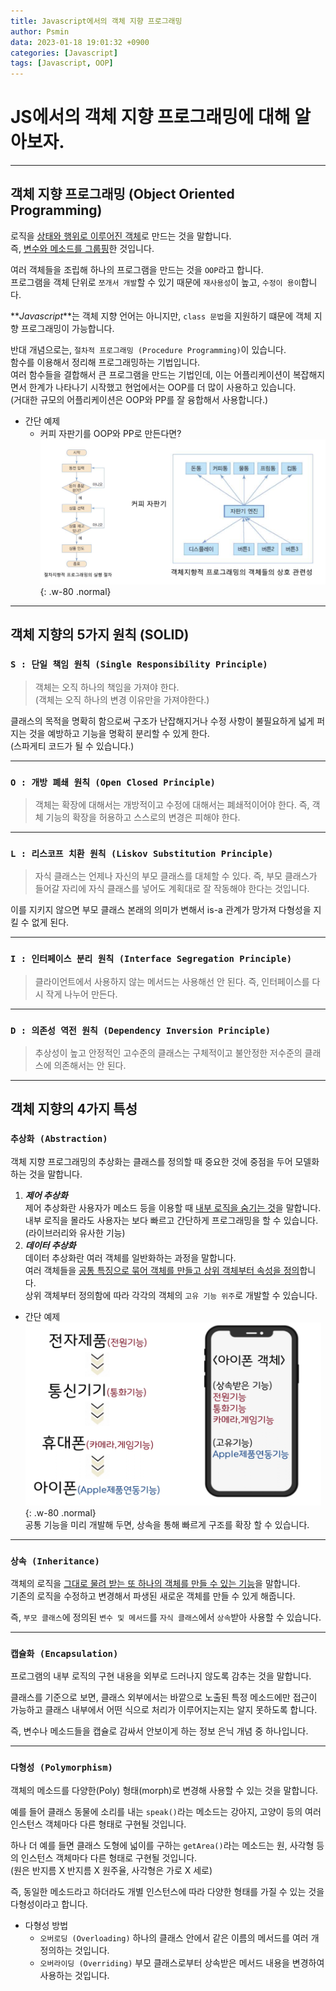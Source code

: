 ```yaml
---
title: Javascript에서의 객체 지향 프로그래밍
author: Psmin
data: 2023-01-18 19:01:32 +0900
categories: [Javascript]
tags: [Javascript, OOP]
---
```


# JS에서의 객체 지향 프로그래밍에 대해 알아보자.

---

## 객체 지향 프로그래밍 (Object Oriented Programming)

로직을 <u>상태와 행위로 이루어진 객체</u>로 만드는 것을 말합니다.  
즉, <u>변수와 메소드를 그룹핑</u>한 것입니다.

여러 객체들을 조립해 하나의 프로그램을 만드는 것을 `OOP`라고 합니다.  
프로그램을 객체 단위로 `쪼개서 개발`할 수 있기 때문에 `재사용성`이 높고, `수정이 용이`합니다.

**_Javascript_**는 객체 지향 언어는 아니지만, `class 문법`을 지원하기 떄문에 객체 지향 프로그래밍이 가능합니다.

반대 개념으로는, `절차적 프로그래밍 (Procedure Programming)`이 있습니다.  
함수를 이용해서 정리해 프로그래밍하는 기법입니다.  
여러 함수들을 결합해서 큰 프로그램을 만드는 기법인데, 이는 어플리케이션이 복잡해지면서 한계가 나타나기 시작했고 현업에서는 OOP를 더 많이 사용하고 있습니다.  
(거대한 규모의 어플리케이션은 OOP와 PP를 잘 융합해서 사용합니다.)

- 간단 예제
  - 커피 자판기를 OOP와 PP로 만든다면?  
    ![oop&PP](/assets/img/oop-ex.png){: .w-80 .normal}

---

## 객체 지향의 5가지 원칙 (SOLID)

### `S : 단일 책임 원칙 (Single Responsibility Principle)`

> 객체는 오직 하나의 책임을 가져야 한다.  
> (객체는 오직 하나의 변경 이유만을 가져야한다.)

클래스의 목적을 명확히 함으로써 구조가 난잡해지거나 수정 사항이 불필요하게 넓게 퍼지는 것을 예방하고 기능을 명확히 분리할 수 있게 한다.  
 (스파게티 코드가 될 수 있습니다.)

---

### `O : 개방 폐쇄 원칙 (Open Closed Principle)`

> 객체는 확장에 대해서는 개방적이고 수정에 대해서는 폐쇄적이어야 한다.
> 즉, 객체 기능의 확장을 허용하고 스스로의 변경은 피해야 한다.

---

### `L : 리스코프 치환 원칙 (Liskov Substitution Principle)`

> 자식 클래스는 언제나 자신의 부모 클래스를 대체할 수 있다.
> 즉, 부모 클래스가 들어갈 자리에 자식 클래스를 넣어도 계획대로 잘 작동해야 한다는 것입니다.

이를 지키지 않으면 부모 클래스 본래의 의미가 변해서 is-a 관계가 망가져 다형성을 지킬 수 없게 된다.

---

### `I : 인터페이스 분리 원칙 (Interface Segregation Principle)`

> 클라이언트에서 사용하지 않는 메서드는 사용해선 안 된다.
> 즉, 인터페이스를 다시 작게 나누어 만든다.

---

### `D : 의존성 역전 원칙 (Dependency Inversion Principle)`

> 추상성이 높고 안정적인 고수준의 클래스는 구체적이고 불안정한 저수준의 클래스에 의존해서는 안 된다.

---

## 객체 지향의 4가지 특성

### `추상화 (Abstraction)`

객체 지향 프로그래밍의 추상화는 클래스를 정의할 때 중요한 것에 중점을 두어 모델화 하는 것을 말합니다.

1. **_제어 추상화_**  
   제어 추상화란 사용자가 메소드 등을 이용할 때 <u>내부 로직을 숨기는 것</u>을 말합니다.  
   내부 로직을 몰라도 사용자는 보다 빠르고 간단하게 프로그래밍을 할 수 있습니다.  
   (라이브러리와 유사한 기능)
2. **_데이터 추상화_**  
   데이터 추상화란 여러 객체를 일반화하는 과정을 말합니다.  
   여러 객체들을 <u>공통 특징으로 묶어 객체를 만들고 상위 객체부터 속성을 정의</u>합니다.  
   상위 객체부터 정의함에 따라 각각의 객체의 `고유 기능 위주`로 개발할 수 있습니다.

- 간단 예제  
  ![data-abstration](/assets/img/data-abstraction.png){: .w-80 .normal}  
  공통 기능을 미리 개발해 두면, 상속을 통해 빠르게 구조를 확장 할 수 있습니다.

---

### `상속 (Inheritance)`

객체의 로직을 <u>그대로 물려 받는 또 하나의 객체를 만들 수 있는 기능</u>을 말합니다.  
기존의 로직을 수정하고 변경해서 파생된 새로운 객체를 만들 수 있게 해줍니다.

즉, `부모 클래스`에 정의된 `변수 및 메서드`를 `자식 클래스`에서 `상속`받아 사용할 수 있습니다.

---

### `캡슐화 (Encapsulation)`

프로그램의 내부 로직의 구현 내용을 외부로 드러나지 않도록 감추는 것을 말합니다.

클래스를 기준으로 보면, 클래스 외부에서는 바깥으로 노출된 특정 메소드에만 접근이 가능하고 클래스 내부에서 어떤 식으로 처리가 이루어지는지는 알지 못하도록 합니다.

즉, 변수나 메소드들을 캡슐로 감싸서 안보이게 하는 정보 은닉 개념 중 하나입니다.

---

### `다형성 (Polymorphism)`

객체의 메소드를 다양한(Poly) 형태(morph)로 변경해 사용할 수 있는 것을 말합니다.

예를 들어 클래스 <kbd>동물</kbd>에 소리를 내는 `speak()`라는 메소드는 <kbd>강아지</kbd>, <kbd>고양이</kbd> 등의 여러 인스턴스 객체마다 다른 형태로 구현될 것입니다.

하나 더 예를 들면 클래스 <kbd>도형</kbd>에 넓이를 구하는 `getArea()`라는 메소드는 <kbd>원</kbd>, <kbd>사각형</kbd> 등의 인스턴스 객체마다 다른 형태로 구현될 것입니다.  
(원은 반지름 X 반지름 X 원주율, 사각형은 가로 X 세로)

즉, 동일한 메소드라고 하더라도 개별 인스턴스에 따라 다양한 형태를 가질 수 있는 것을 다형성이라고 합니다.

- 다형성 방법
  - `오버로딩 (Overloading)`
    하나의 클래스 안에서 같은 이름의 메서드를 여러 개 정의하는 것입니다.
  - `오버라이딩 (Overriding)`
    부모 클래스로부터 상속받은 메서드 내용을 변경하여 사용하는 것입니다.

